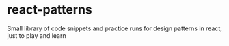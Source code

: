 # react-patterns
Small library of code snippets and practice runs for design patterns in react, just to play and learn
